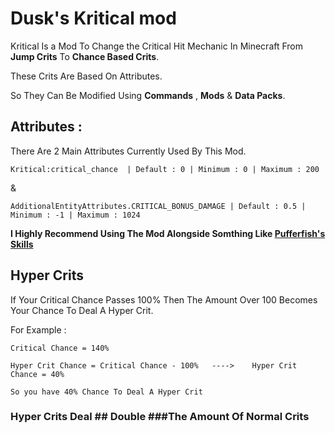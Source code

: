 # Dusk's Kritical mod

Kritical Is a Mod To Change the Critical Hit Mechanic In Minecraft 
From **Jump Crits** To **Chance Based Crits**.

These Crits Are Based On Attributes.

So They Can Be Modified Using **Commands** , **Mods** & **Data Packs**.

## Attributes : 

There Are 2 Main Attributes Currently Used By This Mod.

```Kritical:critical_chance  | Default : 0 | Minimum : 0 | Maximum : 200  ```

&

```AdditionalEntityAttributes.CRITICAL_BONUS_DAMAGE | Default : 0.5 | Minimum : -1 | Maximum : 1024```

**I Highly Recommend Using The Mod Alongside Somthing Like [Pufferfish's Skills](https://modrinth.com/mod/skills)**

## Hyper Crits

If Your Critical Chance Passes 100% Then The Amount Over 100 Becomes Your Chance To Deal A Hyper Crit.

For Example : 

```
Critical Chance = 140%

Hyper Crit Chance = Critical Chance - 100%   ---->    Hyper Crit Chance = 40%

So you have 40% Chance To Deal A Hyper Crit
```

### Hyper Crits Deal ## Double ###The Amount Of Normal Crits
